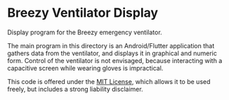# Breezy Ventilator Display
Display program for the Breezy emergency ventilator.

The main program in this directory is an Android/Flutter application that
gathers data from the ventilator, and displays it in graphical and numeric
form.  Control of the ventilator is not envisaged, because interacting with
a capacitive screen while wearing gloves is impractical.

This code is offered under the [MIT License](LICENSE), which allows it to
be used freely, but includes a strong liability disclaimer.
